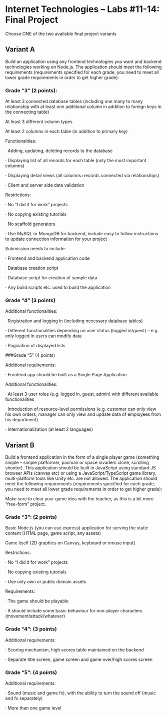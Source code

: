 # Internet Technologies – Labs #11-14: Final Project

Choose ONE of the two available final project variants

## Variant A

Build an application using any frontend technologies you want and backend technologies working on Node.js. The application should meet the following requirements (requirements specified for each grade, you need to meet all lower grade requirements in order to get higher grade):

### Grade “3” (2 points):

At least 3 connected database tables (including one many to many relationship with at least one additional column in addition to foreign keys in the connecting table)

At least 3 different column types

At least 2 columns in each table (in addition to primary key)

Functionalities:

· Adding, updating, deleting records to the database

· Displaying list of all records for each table (only the most important columns)

· Displaying detail views (all columns+records connected via relationships)

· Client and server side data validation

Restrictions:

· No “I did it for work” projects

· No copying existing tutorials

· No scaffold generators

· Use MySQL or MongoDB for backend, include easy to follow instructions to update connection information for your project

Submission needs to include:

· Frontend and backend application code

· Database creation script

· Database script for creation of sample data

· Any build scripts etc. used to build the application

### Grade “4” (3 points)

Additional functionalities:

· Registration and logging in (including necessary database tables)

· Different functionalities depending on user status (logged in/guest) – e.g. only logged in users can modify data

· Pagination of displayed lists

###Grade “5” (4 points)

Additional requirements:

· Frontend app should be built as a Single Page Application

Additional functionalities:

· At least 3 user roles (e.g. logged in, guest, admin) with different available functionalities

· Introduction of resource-level permissions (e.g. customer can only view his own orders, manager can only view and update data of employees from his department)

· Internationalization (at least 2 languages)

## Variant B

Build a frontend application in the form of a single player game (something simple – simple platformer, pacman or space invaders clone, scrolling shooter). This application should be built in JavaScript using standard JS browser APIs (canvas etc) or using a JavaScript/TypeScript game library, multi-platform tools like Unity etc. are not allowed. The application should meet the following requirements (requirements specified for each grade, you need to meet all lower grade requirements in order to get higher grade):

Make sure to clear your game idea with the teacher, as this is a bit more “free-form” project.

### Grade “3”: (2 points)

Basic Node.js (you can use express) application for serving the static content (HTML page, game script, any assets)

Game itself (2D graphics on Canvas, keyboard or mouse input)

Restrictions:

· No “I did it for work” projects

· No copying existing tutorials

· Use only own or public domain assets

Requirements:

· The game should be playable

· It should include some basic behaviour for non-player characters (movement/attack/whatever)

### Grade “4”: (3 points)

Additional requirements:

· Scoring mechanism, high scores table maintained on the backend

· Separate title screen, game screen and game over/high scores screen

### Grade “5”: (4 points)

Additional requirements:

· Sound (music and game fx), with the ability to turn the sound off (music and fx separately)

· More than one game level

